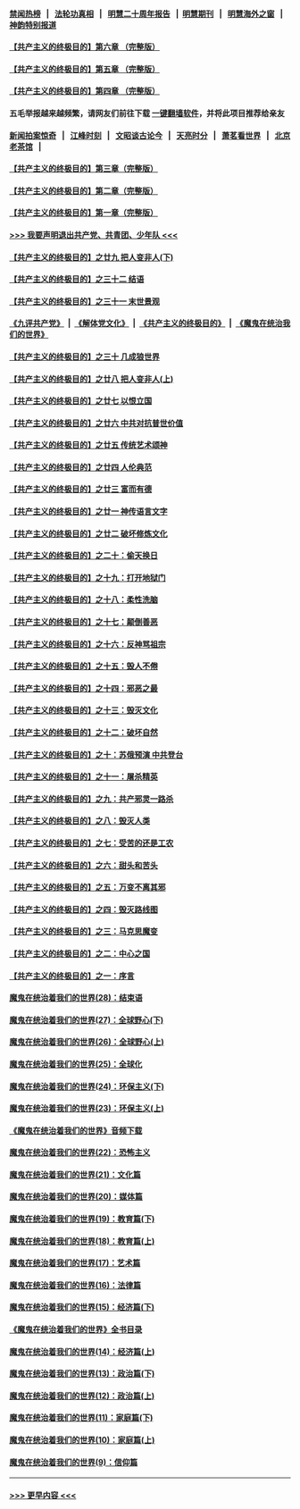 #### [禁闻热榜](热点新闻.md?=0)  &nbsp;&nbsp;|&nbsp;&nbsp; [法轮功真相](https://github.com/gfw-breaker/truth/blob/master/README.md?=0) &nbsp;&nbsp;|&nbsp;&nbsp; [明慧二十周年报告](https://github.com/gfw-breaker/mh-reports/blob/master/README.md?=0) &nbsp;&nbsp;|&nbsp;&nbsp;[明慧期刊](https://github.com/gfw-breaker/mh-qikan) &nbsp;&nbsp;|&nbsp;&nbsp; [明慧海外之窗](https://github.com/gfw-breaker/mh-news/blob/master/README.md?=0) &nbsp;&nbsp;|&nbsp;&nbsp; [神韵特别报道](https://github.com/gfw-breaker/mh-news/blob/master/shenyun.md?=0)
#### [【共产主义的终极目的】第六章 （完整版）](../pages/nsc422/n11428913.md?t=03040502) 
#### [【共产主义的终极目的】第五章 （完整版）](../pages/nsc422/n11428912.md?t=03040502) 
#### [【共产主义的终极目的】第四章 （完整版）](../pages/nsc422/n11428907.md?t=03040502) 
#### 五毛举报越来越频繁，请网友们前往下载 [一键翻墙软件](https://github.com/gfw-breaker/ssr-accounts)，并将此项目推荐给亲友
#### [新闻拍案惊奇](https://github.com/gfw-breaker/banned-news/blob/master/pages/link4.md) &nbsp;&nbsp;|&nbsp;&nbsp; [江峰时刻](https://github.com/gfw-breaker/banned-news/blob/master/pages/link4.md) &nbsp;&nbsp;|&nbsp;&nbsp; [文昭谈古论今](https://github.com/gfw-breaker/banned-news/blob/master/pages/link4.md) &nbsp;&nbsp;|&nbsp;&nbsp; [天亮时分](https://github.com/gfw-breaker/banned-news/blob/master/pages/link4.md) &nbsp;&nbsp;|&nbsp;&nbsp; [萧茗看世界](https://github.com/gfw-breaker/banned-news/blob/master/pages/link4.md) &nbsp;&nbsp;|&nbsp;&nbsp; [北京老茶馆](https://github.com/gfw-breaker/banned-news/blob/master/pages/link4.md) &nbsp;&nbsp;|&nbsp;&nbsp; 
#### [【共产主义的终极目的】第三章（完整版）](../pages/nsc422/n11428848.md?t=03040502) 
#### [【共产主义的终极目的】第二章（完整版）](../pages/nsc422/n11428831.md?t=03040502) 
#### [【共产主义的终极目的】第一章（完整版）](../pages/nsc422/n11417651.md?t=03040502) 
#### [>>> 我要声明退出共产党、共青团、少年队 <<<](https://github.com/begood0513/goodnews/blob/master/quit/letter.md) 
#### [【共产主义的终极目的】之廿九 把人变非人(下)](../pages/nsc422/n11344140.md?t=03040502) 
#### [【共产主义的终极目的】之三十二 结语](../pages/nsc422/n11360535.md?t=03040502) 
#### [【共产主义的终极目的】之三十一 末世景观](../pages/nsc422/n11351129.md?t=03040502) 
#### [《九评共产党》](https://github.com/begood0513/9ping.md/blob/master/README.md) &nbsp;|&nbsp; [《解体党文化》](../../../../jtdwh.md/blob/master/README.md)  &nbsp;|&nbsp; [《共产主义的终极目的》](../../../../gczydzjmd.md/blob/master/README.md) &nbsp;|&nbsp; [《魔鬼在统治我们的世界》](../../../../mgztzwmdsj.md/blob/master/README.md) 
#### [【共产主义的终极目的】之三十 几成狼世界](../pages/nsc422/n11348280.md?t=03040502) 
#### [【共产主义的终极目的】之廿八 把人变非人(上)](../pages/nsc422/n11340492.md?t=03040502) 
#### [【共产主义的终极目的】之廿七 以恨立国](../pages/nsc422/n11336944.md?t=03040502) 
#### [【共产主义的终极目的】之廿六 中共对抗普世价值](../pages/nsc422/n11324785.md?t=03040502) 
#### [【共产主义的终极目的】之廿五 传统艺术颂神](../pages/nsc422/n11296396.md?t=03040502) 
#### [【共产主义的终极目的】之廿四 人伦典范](../pages/nsc422/n11296397.md?t=03040502) 
#### [【共产主义的终极目的】之廿三 富而有德](../pages/nsc422/n11283598.md?t=03040502) 
#### [【共产主义的终极目的】之廿一 神传语言文字](../pages/nsc422/n11263265.md?t=03040502) 
#### [【共产主义的终极目的】之廿二 破坏修炼文化](../pages/nsc422/n11245728.md?t=03040502) 
#### [【共产主义的终极目的】之二十：偷天换日](../pages/nsc422/n11238846.md?t=03040502) 
#### [【共产主义的终极目的】之十九：打开地狱门](../pages/nsc422/n11206376.md?t=03040502) 
#### [【共产主义的终极目的】之十八：柔性洗脑](../pages/nsc422/n11199994.md?t=03040502) 
#### [【共产主义的终极目的】之十七：颠倒善恶](../pages/nsc422/n11179782.md?t=03040502) 
#### [【共产主义的终极目的】之十六：反神骂祖宗](../pages/nsc422/n11166798.md?t=03040502) 
#### [【共产主义的终极目的】之十五：毁人不倦](../pages/nsc422/n11166792.md?t=03040502) 
#### [【共产主义的终极目的】之十四：邪恶之最](../pages/nsc422/n11150249.md?t=03040502) 
#### [【共产主义的终极目的】之十三：毁灭文化](../pages/nsc422/n11135227.md?t=03040502) 
#### [【共产主义的终极目的】之十二：破坏自然](../pages/nsc422/n11135214.md?t=03040502) 
#### [【共产主义的终极目的】之十：苏俄预演 中共登台](../pages/nsc422/n11118424.md?t=03040502) 
#### [【共产主义的终极目的】之十一：屠杀精英](../pages/nsc422/n11118442.md?t=03040502) 
#### [【共产主义的终极目的】之九：共产邪灵一路杀](../pages/nsc422/n11114139.md?t=03040502) 
#### [【共产主义的终极目的】之八：毁灭人类](../pages/nsc422/n11108503.md?t=03040502) 
#### [【共产主义的终极目的】之七：受苦的还是工农](../pages/nsc422/n11101809.md?t=03040502) 
#### [【共产主义的终极目的】之六：甜头和苦头](../pages/nsc422/n11096971.md?t=03040502) 
#### [【共产主义的终极目的】之五：万变不离其邪](../pages/nsc422/n11091285.md?t=03040502) 
#### [【共产主义的终极目的】之四：毁灭路线图](../pages/nsc422/n11086284.md?t=03040502) 
#### [【共产主义的终极目的】之三：马克思魔变](../pages/nsc422/n11061941.md?t=03040502) 
#### [【共产主义的终极目的】之二：中心之国](../pages/nsc422/n11047728.md?t=03040502) 
#### [【共产主义的终极目的】之一：序言](../pages/nsc422/n11086077.md?t=03040502) 
#### [魔鬼在统治着我们的世界(28)：结束语](../pages/nsc422/n10936246.md?t=03040502) 
#### [魔鬼在统治着我们的世界(27)：全球野心(下)](../pages/nsc422/n10928319.md?t=03040502) 
#### [魔鬼在统治着我们的世界(26)：全球野心(上)](../pages/nsc422/n10900318.md?t=03040502) 
#### [魔鬼在统治着我们的世界(25)：全球化](../pages/nsc422/n10788205.md?t=03040502) 
#### [魔鬼在统治着我们的世界(24)：环保主义(下)](../pages/nsc422/n10695307.md?t=03040502) 
#### [魔鬼在统治着我们的世界(23)：环保主义(上)](../pages/nsc422/n10688613.md?t=03040502) 
#### [《魔鬼在统治着我们的世界》音频下载](../pages/nsc422/n10635553.md?t=03040502) 
#### [魔鬼在统治着我们的世界(22)：恐怖主义](../pages/nsc422/n10614727.md?t=03040502) 
#### [魔鬼在统治着我们的世界(21)：文化篇](../pages/nsc422/n10597706.md?t=03040502) 
#### [魔鬼在统治着我们的世界(20)：媒体篇](../pages/nsc422/n10586579.md?t=03040502) 
#### [魔鬼在统治着我们的世界(19)：教育篇(下)](../pages/nsc422/n10564808.md?t=03040502) 
#### [魔鬼在统治着我们的世界(18)：教育篇(上)](../pages/nsc422/n10526970.md?t=03040502) 
#### [魔鬼在统治着我们的世界(17)：艺术篇](../pages/nsc422/n10499093.md?t=03040502) 
#### [魔鬼在统治着我们的世界(16)：法律篇](../pages/nsc422/n10485969.md?t=03040502) 
#### [魔鬼在统治着我们的世界(15)：经济篇(下)](../pages/nsc422/n10469975.md?t=03040502) 
#### [《魔鬼在统治着我们的世界》全书目录](../pages/nsc422/n10464261.md?t=03040502) 
#### [魔鬼在统治着我们的世界(14)：经济篇(上)](../pages/nsc422/n10457370.md?t=03040502) 
#### [魔鬼在统治着我们的世界(13)：政治篇(下)](../pages/nsc422/n10448270.md?t=03040502) 
#### [魔鬼在统治着我们的世界(12)：政治篇(上)](../pages/nsc422/n10444576.md?t=03040502) 
#### [魔鬼在统治着我们的世界(11)：家庭篇(下)](../pages/nsc422/n10440961.md?t=03040502) 
#### [魔鬼在统治着我们的世界(10)：家庭篇(上)](../pages/nsc422/n10435448.md?t=03040502) 
#### [魔鬼在统治着我们的世界(9)：信仰篇](../pages/nsc422/n10432159.md?t=03040502) 

----
#### [ >>> 更早内容 <<< ](../indexes/nsc422-earlier.md)
